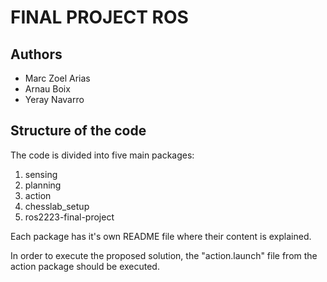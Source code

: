 # FINAL PROJECT ROS

## Authors
- Marc Zoel Arias
- Arnau Boix
- Yeray Navarro

## Structure of the code
The code is divided into five main packages:

1. sensing
2. planning
3. action
4. chesslab_setup 
5. ros2223-final-project

Each package has it's own README file where their content is explained.

In order to execute the proposed solution, the "action.launch" file from the action package should be executed.


